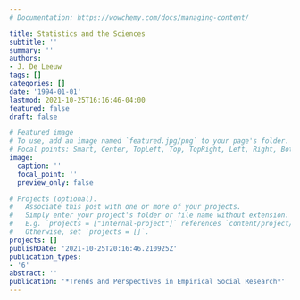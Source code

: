 ```yaml
---
# Documentation: https://wowchemy.com/docs/managing-content/

title: Statistics and the Sciences
subtitle: ''
summary: ''
authors:
- J. De Leeuw
tags: []
categories: []
date: '1994-01-01'
lastmod: 2021-10-25T16:16:46-04:00
featured: false
draft: false

# Featured image
# To use, add an image named `featured.jpg/png` to your page's folder.
# Focal points: Smart, Center, TopLeft, Top, TopRight, Left, Right, BottomLeft, Bottom, BottomRight.
image:
  caption: ''
  focal_point: ''
  preview_only: false

# Projects (optional).
#   Associate this post with one or more of your projects.
#   Simply enter your project's folder or file name without extension.
#   E.g. `projects = ["internal-project"]` references `content/project/deep-learning/index.md`.
#   Otherwise, set `projects = []`.
projects: []
publishDate: '2021-10-25T20:16:46.210925Z'
publication_types:
- '6'
abstract: ''
publication: '*Trends and Perspectives in Empirical Social Research*'
---
```

